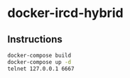 # docker-ircd-hybrid

## Instructions

```bash
docker-compose build
docker-compose up -d
telnet 127.0.0.1 6667
```
